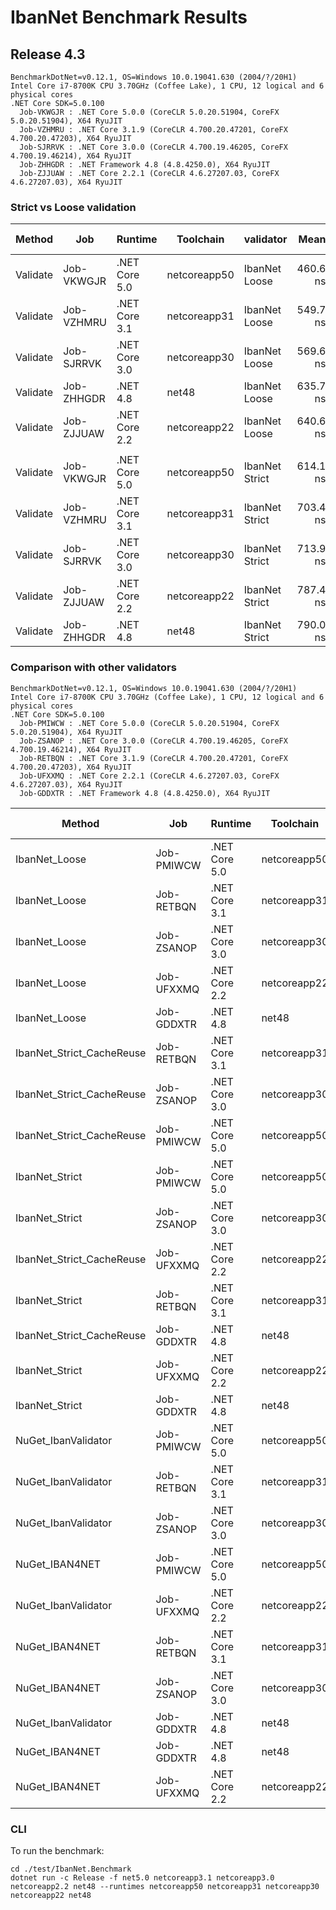 # IbanNet Benchmark Results

## Release 4.3

```
BenchmarkDotNet=v0.12.1, OS=Windows 10.0.19041.630 (2004/?/20H1)
Intel Core i7-8700K CPU 3.70GHz (Coffee Lake), 1 CPU, 12 logical and 6 physical cores
.NET Core SDK=5.0.100
  Job-VKWGJR : .NET Core 5.0.0 (CoreCLR 5.0.20.51904, CoreFX 5.0.20.51904), X64 RyuJIT
  Job-VZHMRU : .NET Core 3.1.9 (CoreCLR 4.700.20.47201, CoreFX 4.700.20.47203), X64 RyuJIT
  Job-SJRRVK : .NET Core 3.0.0 (CoreCLR 4.700.19.46205, CoreFX 4.700.19.46214), X64 RyuJIT
  Job-ZHHGDR : .NET Framework 4.8 (4.8.4250.0), X64 RyuJIT
  Job-ZJJUAW : .NET Core 2.2.1 (CoreCLR 4.6.27207.03, CoreFX 4.6.27207.03), X64 RyuJIT
```
### Strict vs Loose validation

|   Method |        Job |       Runtime |    Toolchain |      validator |     Mean |    Error |   StdDev | Ratio | RatioSD |  Gen 0 | Gen 1 | Gen 2 | Allocated |
|--------- |----------- |-------------- |------------- |--------------- |---------:|---------:|---------:|------:|--------:|-------:|------:|------:|----------:|
| Validate | Job-VKWGJR | .NET Core 5.0 | netcoreapp50 |  IbanNet Loose | 460.6 ns |  1.23 ns |  1.15 ns |  1.00 |    0.00 | 0.1097 |     - |     - |     688 B |
| Validate | Job-VZHMRU | .NET Core 3.1 | netcoreapp31 |  IbanNet Loose | 549.7 ns |  1.00 ns |  0.78 ns |  1.19 |    0.00 | 0.1097 |     - |     - |     688 B |
| Validate | Job-SJRRVK | .NET Core 3.0 | netcoreapp30 |  IbanNet Loose | 569.6 ns |  1.90 ns |  1.77 ns |  1.24 |    0.01 | 0.1097 |     - |     - |     688 B |
| Validate | Job-ZHHGDR |      .NET 4.8 |        net48 |  IbanNet Loose | 635.7 ns |  7.82 ns |  7.31 ns |  1.38 |    0.02 | 0.0925 |     - |     - |     586 B |
| Validate | Job-ZJJUAW | .NET Core 2.2 | netcoreapp22 |  IbanNet Loose | 640.6 ns | 12.34 ns | 14.21 ns |  1.40 |    0.03 | 0.1097 |     - |     - |     696 B |
|          |            |               |              |                |          |          |          |       |         |        |       |       |           |
| Validate | Job-VKWGJR | .NET Core 5.0 | netcoreapp50 | IbanNet Strict | 614.1 ns |  1.56 ns |  1.46 ns |  1.00 |    0.00 | 0.1364 |     - |     - |     856 B |
| Validate | Job-VZHMRU | .NET Core 3.1 | netcoreapp31 | IbanNet Strict | 703.4 ns | 13.14 ns | 13.50 ns |  1.15 |    0.02 | 0.1364 |     - |     - |     856 B |
| Validate | Job-SJRRVK | .NET Core 3.0 | netcoreapp30 | IbanNet Strict | 713.9 ns |  1.61 ns |  1.26 ns |  1.16 |    0.00 | 0.1364 |     - |     - |     856 B |
| Validate | Job-ZJJUAW | .NET Core 2.2 | netcoreapp22 | IbanNet Strict | 787.4 ns |  5.82 ns |  5.44 ns |  1.28 |    0.01 | 0.1364 |     - |     - |     864 B |
| Validate | Job-ZHHGDR |      .NET 4.8 |        net48 | IbanNet Strict | 790.0 ns |  2.47 ns |  2.31 ns |  1.29 |    0.01 | 0.1192 |     - |     - |     754 B |

### Comparison with other validators

```
BenchmarkDotNet=v0.12.1, OS=Windows 10.0.19041.630 (2004/?/20H1)
Intel Core i7-8700K CPU 3.70GHz (Coffee Lake), 1 CPU, 12 logical and 6 physical cores
.NET Core SDK=5.0.100
  Job-PMIWCW : .NET Core 5.0.0 (CoreCLR 5.0.20.51904, CoreFX 5.0.20.51904), X64 RyuJIT
  Job-ZSANOP : .NET Core 3.0.0 (CoreCLR 4.700.19.46205, CoreFX 4.700.19.46214), X64 RyuJIT
  Job-RETBQN : .NET Core 3.1.9 (CoreCLR 4.700.20.47201, CoreFX 4.700.20.47203), X64 RyuJIT
  Job-UFXXMQ : .NET Core 2.2.1 (CoreCLR 4.6.27207.03, CoreFX 4.6.27207.03), X64 RyuJIT
  Job-GDDXTR : .NET Framework 4.8 (4.8.4250.0), X64 RyuJIT
```

|                    Method |        Job |       Runtime |    Toolchain | Count |        Mean |     Error |    StdDev | Ratio | RatioSD |  Gen 0 | Gen 1 | Gen 2 | Allocated |
|-------------------------- |----------- |-------------- |------------- |------ |------------:|----------:|----------:|------:|--------:|-------:|------:|------:|----------:|
|             IbanNet_Loose | Job-PMIWCW | .NET Core 5.0 | netcoreapp50 |    10 |  5,803.4 ns |  17.94 ns |  15.91 ns |  0.77 |    0.01 | 1.1215 |     - |     - |    7056 B |
|             IbanNet_Loose | Job-RETBQN | .NET Core 3.1 | netcoreapp31 |    10 |  5,901.7 ns |  20.80 ns |  16.24 ns |  0.79 |    0.00 | 1.1215 |     - |     - |    7056 B |
|             IbanNet_Loose | Job-ZSANOP | .NET Core 3.0 | netcoreapp30 |    10 |  5,931.4 ns |  34.97 ns |  29.20 ns |  0.79 |    0.00 | 1.1215 |     - |     - |    7056 B |
|             IbanNet_Loose | Job-UFXXMQ | .NET Core 2.2 | netcoreapp22 |    10 |  6,470.3 ns |   9.66 ns |   9.04 ns |  0.86 |    0.01 | 1.1292 |     - |     - |    7112 B |
|             IbanNet_Loose | Job-GDDXTR |      .NET 4.8 |        net48 |    10 |  6,730.0 ns |  21.82 ns |  19.34 ns |  0.89 |    0.01 | 0.9613 |     - |     - |    6058 B |
| IbanNet_Strict_CacheReuse | Job-RETBQN | .NET Core 3.1 | netcoreapp31 |    10 |  7,024.2 ns |  17.95 ns |  14.99 ns |  0.93 |    0.01 | 1.3580 |     - |     - |    8560 B |
| IbanNet_Strict_CacheReuse | Job-ZSANOP | .NET Core 3.0 | netcoreapp30 |    10 |  7,108.0 ns |  17.81 ns |  15.79 ns |  0.94 |    0.01 | 1.3580 |     - |     - |    8560 B |
| IbanNet_Strict_CacheReuse | Job-PMIWCW | .NET Core 5.0 | netcoreapp50 |    10 |  7,355.4 ns |  10.52 ns |   9.33 ns |  0.98 |    0.01 | 1.3580 |     - |     - |    8560 B |
|            IbanNet_Strict | Job-PMIWCW | .NET Core 5.0 | netcoreapp50 |    10 |  7,527.6 ns |  59.80 ns |  55.93 ns |  1.00 |    0.00 | 1.3809 |     - |     - |    8696 B |
|            IbanNet_Strict | Job-ZSANOP | .NET Core 3.0 | netcoreapp30 |    10 |  7,622.0 ns |  19.06 ns |  15.92 ns |  1.01 |    0.01 | 1.3809 |     - |     - |    8696 B |
| IbanNet_Strict_CacheReuse | Job-UFXXMQ | .NET Core 2.2 | netcoreapp22 |    10 |  7,665.6 ns |  18.13 ns |  16.96 ns |  1.02 |    0.01 | 1.3580 |     - |     - |    8640 B |
|            IbanNet_Strict | Job-RETBQN | .NET Core 3.1 | netcoreapp31 |    10 |  7,678.1 ns |  21.21 ns |  16.56 ns |  1.02 |    0.01 | 1.3733 |     - |     - |    8696 B |
| IbanNet_Strict_CacheReuse | Job-GDDXTR |      .NET 4.8 |        net48 |    10 |  7,963.3 ns |  17.91 ns |  16.76 ns |  1.06 |    0.01 | 1.1902 |     - |     - |    7542 B |
|            IbanNet_Strict | Job-UFXXMQ | .NET Core 2.2 | netcoreapp22 |    10 |  8,330.8 ns |  24.96 ns |  22.13 ns |  1.11 |    0.01 | 1.3885 |     - |     - |    8784 B |
|            IbanNet_Strict | Job-GDDXTR |      .NET 4.8 |        net48 |    10 |  8,460.5 ns | 105.55 ns |  88.14 ns |  1.12 |    0.02 | 1.2207 |     - |     - |    7735 B |
|       NuGet_IbanValidator | Job-PMIWCW | .NET Core 5.0 | netcoreapp50 |    10 | 24,337.8 ns |  62.32 ns |  55.24 ns |  3.23 |    0.02 | 6.0730 |     - |     - |   38112 B |
|       NuGet_IbanValidator | Job-RETBQN | .NET Core 3.1 | netcoreapp31 |    10 | 31,345.9 ns |  85.85 ns |  71.69 ns |  4.17 |    0.04 | 6.1646 |     - |     - |   38912 B |
|       NuGet_IbanValidator | Job-ZSANOP | .NET Core 3.0 | netcoreapp30 |    10 | 31,383.8 ns |  96.05 ns |  89.85 ns |  4.17 |    0.04 | 6.1646 |     - |     - |   38912 B |
|            NuGet_IBAN4NET | Job-PMIWCW | .NET Core 5.0 | netcoreapp50 |    10 | 34,112.9 ns |  79.87 ns |  74.71 ns |  4.53 |    0.04 | 1.8311 |     - |     - |   11592 B |
|       NuGet_IbanValidator | Job-UFXXMQ | .NET Core 2.2 | netcoreapp22 |    10 | 36,419.1 ns | 123.36 ns | 109.35 ns |  4.84 |    0.04 | 6.2256 |     - |     - |   39400 B |
|            NuGet_IBAN4NET | Job-RETBQN | .NET Core 3.1 | netcoreapp31 |    10 | 36,620.7 ns |  66.36 ns |  62.07 ns |  4.87 |    0.04 | 1.8311 |     - |     - |   11592 B |
|            NuGet_IBAN4NET | Job-ZSANOP | .NET Core 3.0 | netcoreapp30 |    10 | 37,518.8 ns | 133.09 ns | 124.49 ns |  4.98 |    0.04 | 1.8311 |     - |     - |   11592 B |
|       NuGet_IbanValidator | Job-GDDXTR |      .NET 4.8 |        net48 |    10 | 42,729.8 ns | 138.67 ns | 115.80 ns |  5.68 |    0.05 | 5.0049 |     - |     - |   31549 B |
|            NuGet_IBAN4NET | Job-GDDXTR |      .NET 4.8 |        net48 |    10 | 51,105.5 ns |  66.16 ns |  61.89 ns |  6.79 |    0.05 | 2.1362 |     - |     - |   13689 B |
|            NuGet_IBAN4NET | Job-UFXXMQ | .NET Core 2.2 | netcoreapp22 |    10 | 52,736.5 ns | 182.35 ns | 161.65 ns |  7.01 |    0.06 | 1.8921 |     - |     - |   12208 B |

### CLI

To run the benchmark:
```
cd ./test/IbanNet.Benchmark
dotnet run -c Release -f net5.0 netcoreapp3.1 netcoreapp3.0 netcoreapp2.2 net48 --runtimes netcoreapp50 netcoreapp31 netcoreapp30 netcoreapp22 net48
```
